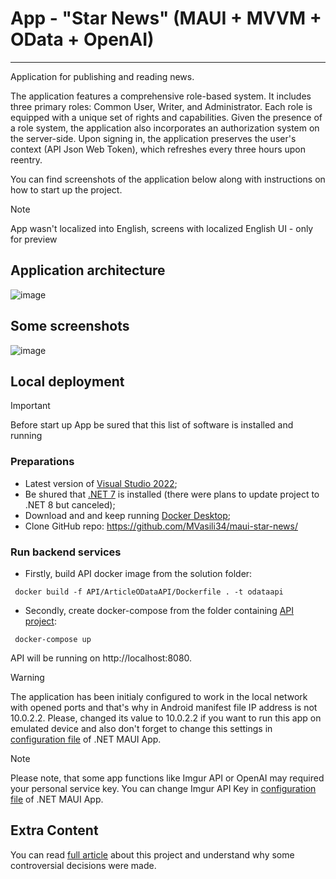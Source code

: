# App - "Star News" (MAUI + MVVM + OData + OpenAI)
---
Application for publishing and reading news. 

The application features a comprehensive role-based system. It includes three primary roles: Common User, Writer, and Administrator. Each role is equipped with a unique set of rights and capabilities. Given the presence of a role system, the application also incorporates an authorization system on the server-side. Upon signing in, the application preserves the user's context (API Json Web Token), which refreshes every three hours upon reentry. 

You can find screenshots of the application below along with instructions on how to start up the project.

> [!NOTE]
> App wasn't localized into English, screens with localized English UI - only for preview

## Application architecture
![image](https://github.com/MVasili34/maui-news-app/assets/117523384/910b26fb-d332-409a-8b0c-dda4bd19d2f6)

## Some screenshots
![image](https://github.com/MVasili34/maui-star-news/assets/117523384/e6598700-511a-41d2-aead-d35c37ffba54)

## Local deployment
> [!IMPORTANT]
> Before start up App be sured that this list of software is installed and running

### Preparations
- Latest version of [Visual Studio 2022](https://visualstudio.microsoft.com/);
- Be shured that [.NET 7](https://dotnet.microsoft.com/en-us/download/dotnet/7.0) is installed (there were plans to update project to .NET 8 but canceled);
- Download and and keep running [Docker Desktop](https://www.docker.com/products/docker-desktop/);
- Clone GitHub repo: https://github.com/MVasili34/maui-star-news/

### Run backend services
- Firstly, build API docker image from the solution folder:

```cli
 docker build -f API/ArticleODataAPI/Dockerfile . -t odataapi
```

- Secondly, create docker-compose from the folder containing <a href="API/ArticleODataAPI">API project</a>:

```cli
 docker-compose up
```
API will be running on http://localhost:8080.

> [!WARNING]
> The application has been initialy configured to work in the local network with opened ports and that's why in Android manifest file IP address is not 10.0.2.2. Please, changed its value to 10.0.2.2 if you want to run this app on emulated device and also don't forget to change this settings in <a href="MobileApp/NewsMobileApp/MauiProgram.cs">configuration file</a> of .NET MAUI App.

> [!NOTE]
> Please note, that some app functions like Imgur API or OpenAI may required your personal service key. You can change Imgur API Key in <a href="MobileApp/NewsMobileApp/MauiProgram.cs">configuration file</a> of .NET MAUI App.

## Extra Content
You can read <a href="https://www.linkedin.com/pulse/net-maui-technology-fusion-harnessing-power-odata-postgresql-%25D0%25B4%25D1%258B%25D0%25B1%25D0%25BE%25D0%25B2-tagce?trackingId=GtxFpHTtS4S6ZzKEiDOsjw%3D%3D&lipi=urn%3Ali%3Apage%3Ad_flagship3_detail_base%3B%2BGLuRqjbR4OD%2Fyzjt7iwuw%3D%3D">full article</a> about this project and understand why some controversial decisions were made.
